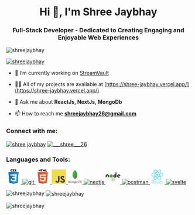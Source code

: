 <h1 align="center">Hi 👋, I'm Shree Jaybhay</h1>
<h3 align="center">Full-Stack Developer - Dedicated to Creating Engaging and Enjoyable Web Experiences</h3>

<p align="left"> <img src="https://komarev.com/ghpvc/?username=shreejaybhay&label=Profile%20views&color=0e75b6&style=flat" alt="shreejaybhay" /> </p>

<p align="left"> <a href="https://github.com/ryo-ma/github-profile-trophy"><img src="https://github-profile-trophy.vercel.app/?username=shreejaybhay" alt="shreejaybhay" /></a> </p>

- 🔭 I’m currently working on [StreamVault](https://streamvault-ten.vercel.app/)

- 👨‍💻 All of my projects are available at [https://shree-jaybhay.vercel.app/](https://shree-jaybhay.vercel.app/)

- 💬 Ask me about **ReactJs, NextJs, MongoDb**

- 📫 How to reach me **shreejaybhay26@gmail.com**

<h3 align="left">Connect with me:</h3>
<p align="left">
<a href="https://linkedin.com/in/shree jaybhay" target="blank"><img align="center" src="https://raw.githubusercontent.com/rahuldkjain/github-profile-readme-generator/master/src/images/icons/Social/linked-in-alt.svg" alt="shree jaybhay" height="30" width="40" /></a>
<a href="https://instagram.com/___shree___26" target="blank"><img align="center" src="https://raw.githubusercontent.com/rahuldkjain/github-profile-readme-generator/master/src/images/icons/Social/instagram.svg" alt="___shree___26" height="30" width="40" /></a>
</p>

<h3 align="left">Languages and Tools:</h3>
<p align="left"> <a href="https://www.w3schools.com/css/" target="_blank" rel="noreferrer"> <img src="https://raw.githubusercontent.com/devicons/devicon/master/icons/css3/css3-original-wordmark.svg" alt="css3" width="40" height="40"/> </a> <a href="https://git-scm.com/" target="_blank" rel="noreferrer"> <img src="https://www.vectorlogo.zone/logos/git-scm/git-scm-icon.svg" alt="git" width="40" height="40"/> </a> <a href="https://www.w3.org/html/" target="_blank" rel="noreferrer"> <img src="https://raw.githubusercontent.com/devicons/devicon/master/icons/html5/html5-original-wordmark.svg" alt="html5" width="40" height="40"/> </a> <a href="https://developer.mozilla.org/en-US/docs/Web/JavaScript" target="_blank" rel="noreferrer"> <img src="https://raw.githubusercontent.com/devicons/devicon/master/icons/javascript/javascript-original.svg" alt="javascript" width="40" height="40"/> </a> <a href="https://www.mongodb.com/" target="_blank" rel="noreferrer"> <img src="https://raw.githubusercontent.com/devicons/devicon/master/icons/mongodb/mongodb-original-wordmark.svg" alt="mongodb" width="40" height="40"/> </a> <a href="https://nextjs.org/" target="_blank" rel="noreferrer"> <img src="https://cdn.worldvectorlogo.com/logos/nextjs-2.svg" alt="nextjs" width="40" height="40"/> </a> <a href="https://nodejs.org" target="_blank" rel="noreferrer"> <img src="https://raw.githubusercontent.com/devicons/devicon/master/icons/nodejs/nodejs-original-wordmark.svg" alt="nodejs" width="40" height="40"/> </a> <a href="https://postman.com" target="_blank" rel="noreferrer"> <img src="https://www.vectorlogo.zone/logos/getpostman/getpostman-icon.svg" alt="postman" width="40" height="40"/> </a> <a href="https://reactjs.org/" target="_blank" rel="noreferrer"> <img src="https://raw.githubusercontent.com/devicons/devicon/master/icons/react/react-original-wordmark.svg" alt="react" width="40" height="40"/> </a> <a href="https://svelte.dev" target="_blank" rel="noreferrer"> <img src="https://upload.wikimedia.org/wikipedia/commons/1/1b/Svelte_Logo.svg" alt="svelte" width="40" height="40"/> </a> </p>

<p><img align="left" src="https://github-readme-stats.vercel.app/api/top-langs?username=shreejaybhay&show_icons=true&locale=en&layout=compact" alt="shreejaybhay" /></p>

<p>&nbsp;<img align="center" src="https://github-readme-stats.vercel.app/api?username=shreejaybhay&show_icons=true&locale=en" alt="shreejaybhay" /></p>

<p><img align="center" src="https://github-readme-streak-stats.herokuapp.com/?user=shreejaybhay&" alt="shreejaybhay" /></p>
